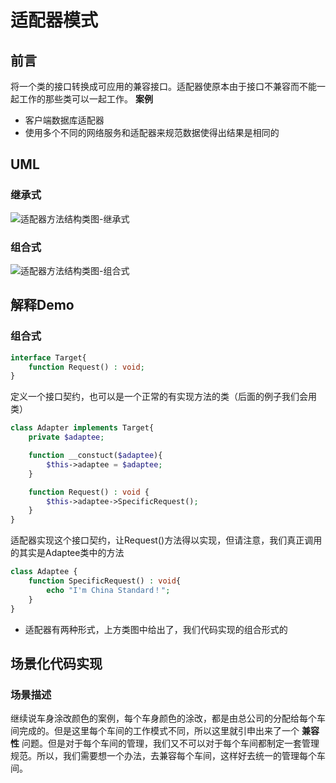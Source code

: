 # 适配器模式

## 前言

将一个类的接口转换成可应用的兼容接口。适配器使原本由于接口不兼容而不能一起工作的那些类可以一起工作。
**案例**

- 客户端数据库适配器
- 使用多个不同的网络服务和适配器来规范数据使得出结果是相同的


## UML

### 继承式

![适配器方法结构类图-继承式](http://img.github.mailjob.net/20210511095055)

### 组合式

![适配器方法结构类图-组合式](http://img.github.mailjob.net/20210511095111)

## 解释Demo

### 组合式

```php
interface Target{
    function Request() : void;
}
```

定义一个接口契约，也可以是一个正常的有实现方法的类（后面的例子我们会用类）

```php
class Adapter implements Target{
    private $adaptee;

    function __constuct($adaptee){
        $this->adaptee = $adaptee;
    }

    function Request() : void {
        $this->adaptee->SpecificRequest();
    }
}
```

适配器实现这个接口契约，让Request()方法得以实现，但请注意，我们真正调用的其实是Adaptee类中的方法

```php
class Adaptee {
    function SpecificRequest() : void{
        echo "I'm China Standard！";
    }
}
```

- 适配器有两种形式，上方类图中给出了，我们代码实现的组合形式的

## 场景化代码实现

### 场景描述

继续说车身涂改颜色的案例，每个车身颜色的涂改，都是由总公司的分配给每个车间完成的。但是这里每个车间的工作模式不同，所以这里就引申出来了一个 **兼容性** 问题。但是对于每个车间的管理，我们又不可以对于每个车间都制定一套管理规范。所以，我们需要想一个办法，去兼容每个车间，这样好去统一的管理每个车间。

